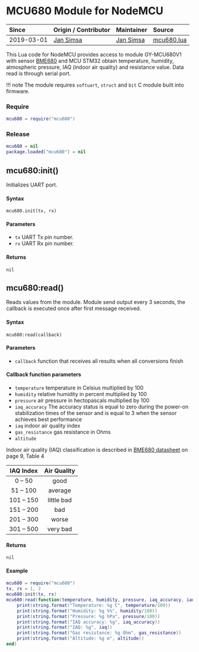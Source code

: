 # MCU680 Module for NodeMCU
| Since  | Origin / Contributor  | Maintainer  | Source  |
| :----- | :-------------------- | :---------- | :------ |
| 2019-03-01 | [Jan Simsa](https://github.com/shimosaurus) | [Jan Simsa](https://github.com/shimosaurus) | [mcu680.lua](https://github.com/shimosaurus/mcu680/blob/master/mcu680.lua) |

This Lua code for NodeMCU provides access to module GY-MCU680V1 with sensor [BME680](https://www.bosch-sensortec.com/bst/products/all_products/bme680) and MCU STM32 obtain temperature, humidity, atmospheric pressure, IAQ (indoor air quality) and resistance value. Data read is through serial port.

!!! note
The module requires `softuart`, `struct` and `bit` C module built into firmware.

### Require
```lua
mcu680 = require("mcu680")
```

### Release
```lua
mcu680 = nil
package.loaded["mcu680"] = nil
```

## mcu680:init()
Initializes UART port.

#### Syntax
`mcu680.init(tx, rx)`

#### Parameters
- `tx` UART Tx pin number.
- `rx` UART Rx pin number.

#### Returns
`nil`

## mcu680:read()
Reads values from the module. Module send output every 3 seconds, the callback is executed once after first message received.

#### Syntax
`mcu680:read(callback)`

#### Parameters
- `callback` function that receives all results when all conversions finish

#### Callback function parameters
- `temperature` temperature in Celsius multiplied by 100
- `humidity` relative humidity in percent multiplied by 100
- `pressure` air pressure in hectopascals multiplied by 100
- `iaq_accuracy` The accuracy status is equal to zero during the power-on stabilization times of the sensor and is equal to 3 when the sensor achieves best performance
- `iaq` indoor air quality index
- `gas_resistance` gas resistance in Ohms
- `altitude`

Indoor air quality (IAQ) classification is described in [BME680 datasheet](https://ae-bst.resource.bosch.com/media/_tech/media/datasheets/BST-BME680-DS001.pdf) on page 9, Table 4

| IAQ Index | Air Quality |
|:---------:|:-----------:|
| 0 – 50 | good |
| 51 – 100 | average |
| 101 – 150 | little bad |
| 151 – 200 | bad |
| 201 – 300 | worse |
| 301 – 500 | very bad |

#### Returns
`nil`

#### Example
```lua
mcu680 = require("mcu680")
tx, rx = 1, 2
mcu680:init(tx, rx)
mcu680:read(function(temperature, humidity, pressure, iaq_accuracy, iaq, gas_resistance, altitude)
    print(string.format("Temperature: %g C", temperature/100))
    print(string.format("Humidity: %g %%", humidity/100))
    print(string.format("Pressure: %g hPa", pressure/100))
    print(string.format("IAQ accuracy: %g", iaq_accuracy))
    print(string.format("IAQ: %g", iaq))
    print(string.format("Gas resistance: %g Ohm", gas_resistance))
    print(string.format("Altitude: %g m", altitude))
end)
```
